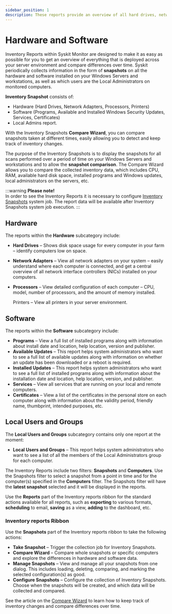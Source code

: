```yaml
---
sidebar_position: 1
description: These reports provide an overview of all hard drives, network adapters, processors, programs and printers used in your environment.
---
```


# Hardware and Software

Inventory Reports within Syskit Monitor are designed to make it as easy as possible for you to get an overview of everything that is deployed across your server environment and compare differences over time. Syskit periodically collects information in the form of **snapshots** on all the hardware and software installed on your Windows Servers and workstations, as well as which users are the Local Administrators on monitored computers.

**Inventory Snapshot** consists of:

* Hardware \(Hard Drives, Network Adapters, Processors, Printers\)
* Software \(Programs, Available and Installed Windows Security Updates, Services, Certificates\)
* Local Admins report.

With the Inventory Snapshots **Compare Wizard**, you can compare snapshots taken at different times, easily allowing you to detect and keep track of inventory changes.

The purpose of the Inventory Snapshots is to display the snapshots for all scans performed over a period of time on your Windows Servers and workstations and to allow the **snapshot comparison**. The Compare Wizard allows you to compare the collected inventory data, which includes CPU, RAM, available hard disk space, installed programs and Windows updates, local administrators on the servers, etc.

:::warning
**Please note!**  
In order to see the Inventory Reports it is necessary to configure [Inventory Snapshots](../../backstage-screen/configuration/options.md#inventory-snapshots) system job. The report data will be available after Inventory Snapshots system job execution.
:::


## Hardware

The reports within the **Hardware** subcategory include:

* **Hard Drives** – Shows disk space usage for every computer in your farm – identify computers low on space.
* **Network Adapters** – View all network adapters on your system – easily understand where each computer is connected, and get a central overview of all network interface controllers \(NICs\) installed on your computers.
* **Processors** – View detailed configuration of each computer – CPU, model, number of processors, and the amount of memory installed.

  Printers – View all printers in your server environment.

## Software

The reports within the **Software** subcategory include:

* **Programs** – View a full list of installed programs along with information about install date and location, help location, version and publisher.
* **Available Updates** – This report helps system administrators who want to see a full list of available updates along with information on whether an update has been downloaded or a reboot is required.
* **Installed Updates** – This report helps system administrators who want to see a full list of installed programs along with information about the installation date and location, help location, version, and publisher.
* **Services** – View all services that are running on your local and remote computers.
* **Certificates** – View a list of the certificates in the personal store on each computer along with information about the validity period, friendly name, thumbprint, intended purposes, etc.

## Local Users and Groups

The **Local Users and Groups** subcategory contains only one report at the moment:

* **Local Users and Groups** – This report helps system administrators who want to see a list of all the members of the Local Administrators group for each computer.

The Inventory Reports include two filters: **Snapshots** and **Computers**. Use the Snapshots filter to select a snapshot from a point in time and for the computer\(s\) specified in the **Computers** filter. The Snapshots filter will have the **latest snapshot** selected and it will be displayed in the reports.

Use the **Reports** part of the Inventory reports ribbon for the standard actions available for all reports, such as **exporting** to various formats, **scheduling** to email, **saving** as a view, **adding** to the dashboard, etc.

### Inventory reports Ribbon

Use the **Snapshots** part of the Inventory reports ribbon to take the following actions:

* **Take Snapshot** – Trigger the collection job for Inventory Snapshots.
* **Compare Wizard** – Compare whole snapshots or specific computers and explore the differences in hardware and software data.
* **Manage Snapshots** – View and manage all your snapshots from one dialog. This includes loading, deleting, comparing, and marking the selected configuration\(s\) as good.
* **Configure Snapshots** – Configure the collection of Inventory Snapshots. Choose when the snapshots will be created, and which data will be collected and compared.

See the article on the [Compare Wizard](compare-wizard.md) to learn how to keep track of inventory changes and compare differences over time.

